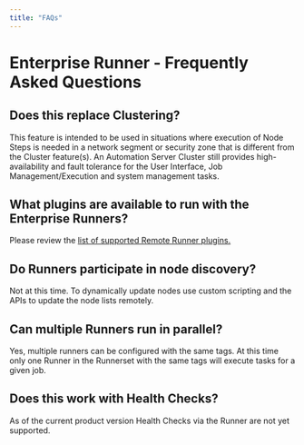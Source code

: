 ```yaml
---
title: "FAQs"
---
```


# Enterprise Runner - Frequently Asked Questions

## Does this replace Clustering?

This feature is intended to be used in situations where execution of Node Steps is needed in a network segment or security zone that is different from the Cluster feature(s). An Automation Server Cluster still provides high-availability and fault tolerance for the User Interface, Job Management/Execution and system management tasks.

## What plugins are available to run with the Enterprise Runners?

Please review the [list of supported Remote Runner plugins.](/administration/runner/runner-plugins/runner-plugins.md)

## Do Runners participate in node discovery?

Not at this time. To dynamically update nodes use custom scripting and the APIs to update the node lists remotely.

## Can multiple Runners run in parallel?

Yes, multiple runners can be configured with the same tags. At this time only one Runner in the Runnerset with the same tags will execute tasks for a given job.

## Does this work with Health Checks?

As of the current product version Health Checks via the Runner are not yet supported.